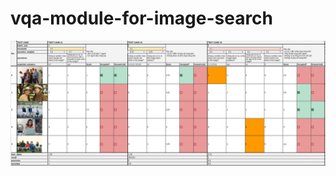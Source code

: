 # vqa-module-for-image-search

![Experimental results](/assets/test_result.png "Experimental results")
